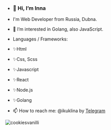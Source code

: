 - ### 👋 Hi, I’m Inna
- I'm Web Developer from Russia, Dubna. 
- 👀 I’m interested in Golang, also JavaScript.
 - Languages / Frameworks:
- ✨Html
- ✨Css, Scss
- ✨Javascript
- ✨React
- ✨Node.js
- ✨Golang

- 📫 How to reach me: @ikuklina by <a href="https://t.me/ikuklina"  target="blank">Telegram</a> 

<p>&nbsp;<img align="left" src="https://github-readme-stats.vercel.app/api?username=cookiesvanilli&show_icons=true&hide_title=true" alt="cookiesvanilli" /></p>

<!--
**cookiesvanilli/cookiesvanilli** is a ✨ _special_ ✨ repository because its `README.md` (this file) appears on your GitHub profile.

Here are some ideas to get you started:

- 🔭 I’m currently working on ...
- 🌱 I’m currently learning ...
- 👯 I’m looking to collaborate on ...
- 🤔 I’m looking for help with ...
- 💬 Ask me about ...
- 📫 How to reach me: ...
- 😄 Pronouns: ...
- ⚡ Fun fact: ...
-->
